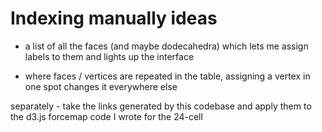 # Indexing manually ideas

- a list of all the faces (and maybe dodecahedra) which lets me assign
  labels to them and lights up the interface

- where faces / vertices are repeated in the table, assigning a vertex in one
  spot changes it everywhere else



separately - take the links generated by this codebase and apply them to
the d3.js forcemap code I wrote for the 24-cell